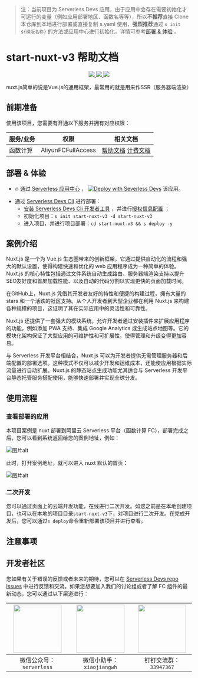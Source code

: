 
> 注：当前项目为 Serverless Devs 应用，由于应用中会存在需要初始化才可运行的变量（例如应用部署地区、函数名等等），所以**不推荐**直接 Clone 本仓库到本地进行部署或直接复制 s.yaml 使用，**强烈推荐**通过 `s init ${模版名称}` 的方法或应用中心进行初始化，详情可参考[部署 & 体验](#部署--体验) 。

# start-nuxt-v3 帮助文档
<p align="center" class="flex justify-center">
    <a href="https://www.serverless-devs.com" class="ml-1">
    <img src="http://editor.devsapp.cn/icon?package=start-nuxt-v3&type=packageType">
  </a>
  <a href="http://www.devsapp.cn/details.html?name=start-nuxt-v3" class="ml-1">
    <img src="http://editor.devsapp.cn/icon?package=start-nuxt-v3&type=packageVersion">
  </a>
  <a href="http://www.devsapp.cn/details.html?name=start-nuxt-v3" class="ml-1">
    <img src="http://editor.devsapp.cn/icon?package=start-nuxt-v3&type=packageDownload">
  </a>
</p>

<description>

nuxt.js简单的说是Vue.js的通用框架，最常用的就是用来作SSR（服务器端渲染）

</description>

<codeUrl>



</codeUrl>
<preview>



</preview>


## 前期准备

使用该项目，您需要有开通以下服务并拥有对应权限：

<service>



| 服务/业务 |  权限  | 相关文档 |
| --- |  --- | --- |
| 函数计算 |  AliyunFCFullAccess | [帮助文档](https://help.aliyun.com/product/2508973.html) [计费文档](https://help.aliyun.com/document_detail/2512928.html) |

</service>

<remark>



</remark>

<disclaimers>



</disclaimers>

## 部署 & 体验

<appcenter>
   
- :fire: 通过 [Serverless 应用中心](https://fcnext.console.aliyun.com/applications/create?template=start-nuxt-v3) ，
  [![Deploy with Severless Devs](https://img.alicdn.com/imgextra/i1/O1CN01w5RFbX1v45s8TIXPz_!!6000000006118-55-tps-95-28.svg)](https://fcnext.console.aliyun.com/applications/create?template=start-nuxt-v3) 该应用。
   
</appcenter>
<deploy>
    
- 通过 [Serverless Devs Cli](https://www.serverless-devs.com/serverless-devs/install) 进行部署：
  - [安装 Serverless Devs Cli 开发者工具](https://www.serverless-devs.com/serverless-devs/install) ，并进行[授权信息配置](https://docs.serverless-devs.com/fc/config) ；
  - 初始化项目：`s init start-nuxt-v3 -d start-nuxt-v3`
  - 进入项目，并进行项目部署：`cd start-nuxt-v3 && s deploy -y`
   
</deploy>

## 案例介绍

<appdetail id="flushContent">

Nuxt.js 是一个为 Vue.js 生态圈带来的创新框架，它通过提供自动化的流程和强大的默认设置，使得构建快速和优化的 web 应用程序成为一种简单的体验。Nuxt.js 的核心特性包括通过文件系统自动生成路由、服务器端渲染支持以提升SEO友好度和首屏加载性能、以及自动的代码分割以实现更快的页面加载时间。

在GitHub上，Nuxt.js 凭借其开发者友好的特性和便捷的构建过程，拥有大量的 stars 和一个活跌的社区支持。从个人开发者到大型企业都在利用 Nuxt.js 来构建各种规模的项目，这证明了其在实际应用中的灵活性和可靠性。

Nuxt.js 还提供了一套强大的模块系统，允许开发者通过安装插件来扩展应用程序的功能，例如添加 PWA 支持、集成 Google Analytics 或生成站点地图等。它的模块化架构保证了大型应用的可维护性和可扩展性，使得管理和升级变得更加容易。

与 Serverless 开发平台相结合，Nuxt.js 可以为开发者提供无需管理服务器和后端配置的部署选项。这种模式不仅可以减少开发和运维成本，还能使应用根据实际流量进行自动扩展。Nuxt.js 的静态站点生成功能尤其适合与 Serverless 开发平台静态托管服务搭配使用，能够快速部署并实现全球分发。

</appdetail>

## 使用流程

<usedetail id="flushContent">

### 查看部署的应用
本项目案例是 nuxt 部署到阿里云 Serverless 平台（函数计算 FC），部署完成之后，您可以看到系统返回给您的案例地址，例如：

![图片alt](https://img.alicdn.com/imgextra/i1/O1CN01rBUqnl1UK8JKS7opn_!!6000000002498-0-tps-1102-336.jpg)

此时，打开案例地址，就可以进入 nuxt 默认的首页：

![图片alt](https://img.alicdn.com/imgextra/i3/O1CN01ygZ6b01ihrQwrtS76_!!6000000004445-0-tps-2014-926.jpg)

### 二次开发
您可以通过页面上的云端开发功能，在线进行二次开发。如您之前是在本地创建项目，也可以在本地的项目目录`start-nuxt-v3`下，对项目进行二次开发。在完成开发后，您可以通过`s deploy`命令重新部署该项目并进行查看。

</usedetail>

## 注意事项

<matters id="flushContent">
</matters>


<devgroup>


## 开发者社区

您如果有关于错误的反馈或者未来的期待，您可以在 [Serverless Devs repo Issues](https://github.com/serverless-devs/serverless-devs/issues) 中进行反馈和交流。如果您想要加入我们的讨论组或者了解 FC 组件的最新动态，您可以通过以下渠道进行：

<p align="center">  

| <img src="https://serverless-article-picture.oss-cn-hangzhou.aliyuncs.com/1635407298906_20211028074819117230.png" width="130px" > | <img src="https://serverless-article-picture.oss-cn-hangzhou.aliyuncs.com/1635407044136_20211028074404326599.png" width="130px" > | <img src="https://serverless-article-picture.oss-cn-hangzhou.aliyuncs.com/1635407252200_20211028074732517533.png" width="130px" > |
| --------------------------------------------------------------------------------------------------------------------------------- | --------------------------------------------------------------------------------------------------------------------------------- | --------------------------------------------------------------------------------------------------------------------------------- |
| <center>微信公众号：`serverless`</center>                                                                                         | <center>微信小助手：`xiaojiangwh`</center>                                                                                        | <center>钉钉交流群：`33947367`</center>                                                                                           |
</p>
</devgroup>
